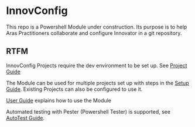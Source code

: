 # InnovConfig

This repo is a Powershell Module under construction. Its purpose is to help Aras Practitioners collaborate and configure Innovator in a git repository.

## RTFM

InnovConfig Projects require the dev environment to be set up. See [Project Guide](Documents\ProjectGuide.md)

The Module can be used for multiple projects set up with steps in the [Setup Guide](Documents\SetupGuide.md). Existing Projects can also be configured to use it.

[User Guide](Documents\UserGuide.md) explains how to use the Module

Automated testing with Pester (Powershell Tester) is supported, see [AutoTest Guide](Documents\AutoTestGuide.md).
